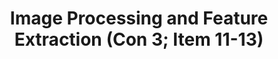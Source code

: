 ---
layout: home
title: Image Processing and Feature Extraction (Con 3; Item 11-13)
nav_order: 13
has_children: true
---